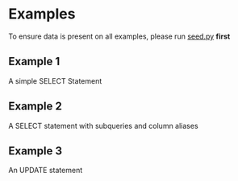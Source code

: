 # Examples

To ensure data is present on all examples, please run [seed.py](seed.py) **first**

## Example 1

A simple SELECT Statement

## Example 2

A SELECT statement with subqueries and column aliases

## Example 3

An UPDATE statement
